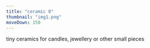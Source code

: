 ```yaml
---
title: "ceramic 0"
thumbnail: "img1.png"
moveDown: 150
---
```

tiny ceramics for candles, jewellery or other small pieces
